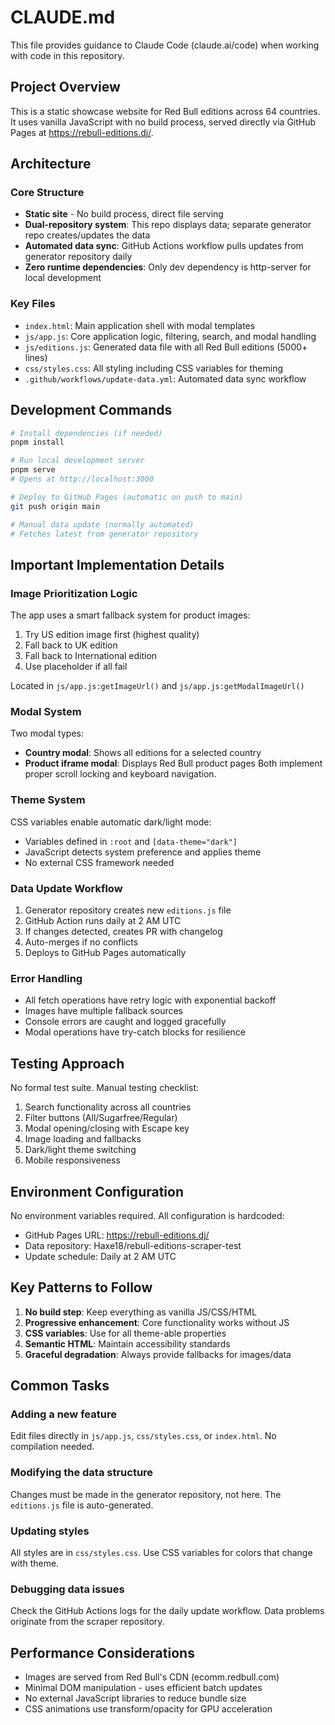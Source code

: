 # CLAUDE.md

This file provides guidance to Claude Code (claude.ai/code) when working with code in this repository.

## Project Overview

This is a static showcase website for Red Bull editions across 64 countries. It uses vanilla JavaScript with no build process, served directly via GitHub Pages at https://rebull-editions.dj/.

## Architecture

### Core Structure
- **Static site** - No build process, direct file serving
- **Dual-repository system**: This repo displays data; separate generator repo creates/updates the data
- **Automated data sync**: GitHub Actions workflow pulls updates from generator repository daily
- **Zero runtime dependencies**: Only dev dependency is http-server for local development

### Key Files
- `index.html`: Main application shell with modal templates
- `js/app.js`: Core application logic, filtering, search, and modal handling
- `js/editions.js`: Generated data file with all Red Bull editions (5000+ lines)
- `css/styles.css`: All styling including CSS variables for theming
- `.github/workflows/update-data.yml`: Automated data sync workflow

## Development Commands

```bash
# Install dependencies (if needed)
pnpm install

# Run local development server
pnpm serve
# Opens at http://localhost:3000

# Deploy to GitHub Pages (automatic on push to main)
git push origin main

# Manual data update (normally automated)
# Fetches latest from generator repository
```

## Important Implementation Details

### Image Prioritization Logic
The app uses a smart fallback system for product images:
1. Try US edition image first (highest quality)
2. Fall back to UK edition
3. Fall back to International edition  
4. Use placeholder if all fail

Located in `js/app.js:getImageUrl()` and `js/app.js:getModalImageUrl()`

### Modal System
Two modal types:
- **Country modal**: Shows all editions for a selected country
- **Product iframe modal**: Displays Red Bull product pages
Both implement proper scroll locking and keyboard navigation.

### Theme System
CSS variables enable automatic dark/light mode:
- Variables defined in `:root` and `[data-theme="dark"]`
- JavaScript detects system preference and applies theme
- No external CSS framework needed

### Data Update Workflow
1. Generator repository creates new `editions.js` file
2. GitHub Action runs daily at 2 AM UTC
3. If changes detected, creates PR with changelog
4. Auto-merges if no conflicts
5. Deploys to GitHub Pages automatically

### Error Handling
- All fetch operations have retry logic with exponential backoff
- Images have multiple fallback sources
- Console errors are caught and logged gracefully
- Modal operations have try-catch blocks for resilience

## Testing Approach

No formal test suite. Manual testing checklist:
1. Search functionality across all countries
2. Filter buttons (All/Sugarfree/Regular)
3. Modal opening/closing with Escape key
4. Image loading and fallbacks
5. Dark/light theme switching
6. Mobile responsiveness

## Environment Configuration

No environment variables required. All configuration is hardcoded:
- GitHub Pages URL: https://rebull-editions.dj/
- Data repository: Haxe18/rebull-editions-scraper-test
- Update schedule: Daily at 2 AM UTC

## Key Patterns to Follow

1. **No build step**: Keep everything as vanilla JS/CSS/HTML
2. **Progressive enhancement**: Core functionality works without JS
3. **CSS variables**: Use for all theme-able properties
4. **Semantic HTML**: Maintain accessibility standards
5. **Graceful degradation**: Always provide fallbacks for images/data

## Common Tasks

### Adding a new feature
Edit files directly in `js/app.js`, `css/styles.css`, or `index.html`. No compilation needed.

### Modifying the data structure
Changes must be made in the generator repository, not here. The `editions.js` file is auto-generated.

### Updating styles
All styles are in `css/styles.css`. Use CSS variables for colors that change with theme.

### Debugging data issues
Check the GitHub Actions logs for the daily update workflow. Data problems originate from the scraper repository.

## Performance Considerations

- Images are served from Red Bull's CDN (ecomm.redbull.com)
- Minimal DOM manipulation - uses efficient batch updates
- No external JavaScript libraries to reduce bundle size
- CSS animations use transform/opacity for GPU acceleration